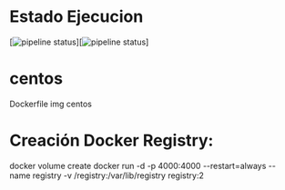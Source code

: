 # Estado Ejecucion
[![pipeline status](http://integra.mon.es/dockerfile/centos/badges/master/pipeline.svg)][![pipeline status](http://integra.mon.es/dockerfile/centos/badges/master/pipeline.svg)]

# centos

Dockerfile img centos


# Creación Docker Registry:
  docker volume create 
  docker run -d -p 4000:4000 --restart=always --name registry -v /registry:/var/lib/registry registry:2